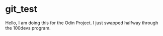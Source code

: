 # git_test

Hello, I am doing this for the Odin Project. I just swapped halfway through the 100devs program.